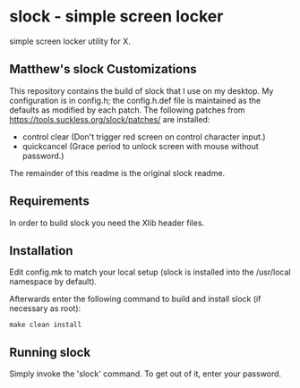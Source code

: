 slock - simple screen locker
============================
simple screen locker utility for X.

Matthew's slock Customizations
------------------------------

This repository contains the build of slock that I use on my desktop. My configuration is in config.h; the config.h.def file is maintained as the defaults as modified by each patch. The following patches from https://tools.suckless.org/slock/patches/ are installed:

 * control clear (Don't trigger red screen on control character input.)
 * quickcancel (Grace period to unlock screen with mouse without password.)

The remainder of this readme is the original slock readme.

Requirements
------------
In order to build slock you need the Xlib header files.


Installation
------------
Edit config.mk to match your local setup (slock is installed into
the /usr/local namespace by default).

Afterwards enter the following command to build and install slock
(if necessary as root):

    make clean install


Running slock
-------------
Simply invoke the 'slock' command. To get out of it, enter your password.
